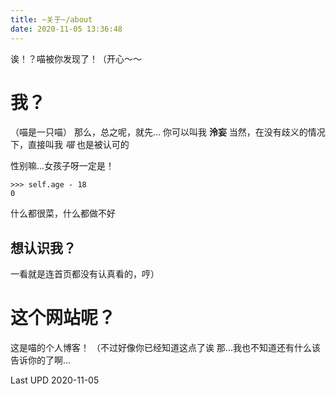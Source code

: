 ```yaml
---
title: ~关于~/about
date: 2020-11-05 13:36:48
---
```


诶！？喵被你发现了！（开心～～

# 我？

（喵是一只喵）
那么，总之呢，就先...
你可以叫我  **泠妄**
当然，在没有歧义的情况下，直接叫我 *喵* 也是被认可的

性别嘛...女孩子呀一定是！

```
>>> self.age - 18
0
```

什么都很菜，什么都做不好

## 想认识我？

一看就是连首页都没有认真看的，哼）

# 这个网站呢？

这是喵的个人博客！
（不过好像你已经知道这点了诶
那...我也不知道还有什么该告诉你的了啊...


Last UPD 2020-11-05